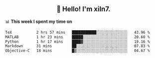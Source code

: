 <h2 align="center">👋 Hello! I'm xiln7.</h2>

📊 **This week I spent my time on**
<!--START_SECTION:waka-->

```txt
TeX           2 hrs 57 mins   ███████████░░░░░░░░░░░░░░   43.96 %
MATLAB        1 hr 23 mins    █████░░░░░░░░░░░░░░░░░░░░   20.60 %
Python        1 hr 17 mins    ████▓░░░░░░░░░░░░░░░░░░░░   19.16 %
Markdown      31 mins         ██░░░░░░░░░░░░░░░░░░░░░░░   07.83 %
Objective-C   18 mins         █▒░░░░░░░░░░░░░░░░░░░░░░░   04.67 %
```

<!--END_SECTION:waka-->


